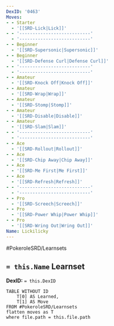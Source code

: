 ```yaml
---
DexID: '0463'
Moves:
- - Starter
  - '[[SRD-Lick|Lick]]'
- - '---------------------------'
  - '---------------------------'
- - Beginner
  - '[[SRD-Supersonic|Supersonic]]'
- - Beginner
  - '[[SRD-Defense Curl|Defense Curl]]'
- - '---------------------------'
  - '---------------------------'
- - Amateur
  - '[[SRD-Knock Off|Knock Off]]'
- - Amateur
  - '[[SRD-Wrap|Wrap]]'
- - Amateur
  - '[[SRD-Stomp|Stomp]]'
- - Amateur
  - '[[SRD-Disable|Disable]]'
- - Amateur
  - '[[SRD-Slam|Slam]]'
- - '---------------------------'
  - '---------------------------'
- - Ace
  - '[[SRD-Rollout|Rollout]]'
- - Ace
  - '[[SRD-Chip Away|Chip Away]]'
- - Ace
  - '[[SRD-Me First|Me First]]'
- - Ace
  - '[[SRD-Refresh|Refresh]]'
- - '---------------------------'
  - '---------------------------'
- - Pro
  - '[[SRD-Screech|Screech]]'
- - Pro
  - '[[SRD-Power Whip|Power Whip]]'
- - Pro
  - '[[SRD-Wring Out|Wring Out]]'
Name: Lickilicky
---
```


#PokeroleSRD/Learnsets

## `= this.Name` Learnset

**DexID:** `= this.DexID`

```dataview
TABLE WITHOUT ID
    T[0] AS Learned,
    T[1] AS Move
FROM #PokeroleSRD/Learnsets
flatten moves as T
where file.path = this.file.path
```
